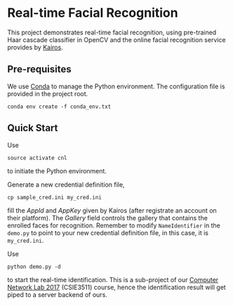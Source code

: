 # Real-time Facial Recognition
This project demonstrates real-time facial recognition, using pre-trained Haar cascade classifier in OpenCV and the online facial recognition service provides by [Kairos](https://www.kairos.com/).

## Pre-requisites
We use [Conda](https://www.continuum.io/content/conda-data-science) to manage the Python environment. The configuration file is provided in the project root.
```
conda env create -f conda_env.txt
```

## Quick Start
Use
```
source activate cnl
```
to initiate the Python environment.

Generate a new credential definition file, 
```
cp sample_cred.ini my_cred.ini
```
fill the _AppId_ and _AppKey_ given by Kairos (after registrate an account on their platform). The _Gallery_ field controls the gallery that contains the enrolled faces for recognition. Remember to modify ```NameIdentifier``` in the ```demo.py``` to point to your new credential definition file, in this case, it is ```my_cred.ini```.

Use
```
python demo.py -d
```
to start the real-time identification. This is a sub-project of our [Computer Network Lab 2017](http://www.pcs.csie.ntu.edu.tw/course/cnl/2017/) (CSIE3511) course, hence the identification result will get piped to a server backend of ours. 
